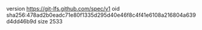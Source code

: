 version https://git-lfs.github.com/spec/v1
oid sha256:478ad2b0eadc71e80f1335d295d40e46f8c4f41e6108a216804a639d4dd46b9d
size 2533
